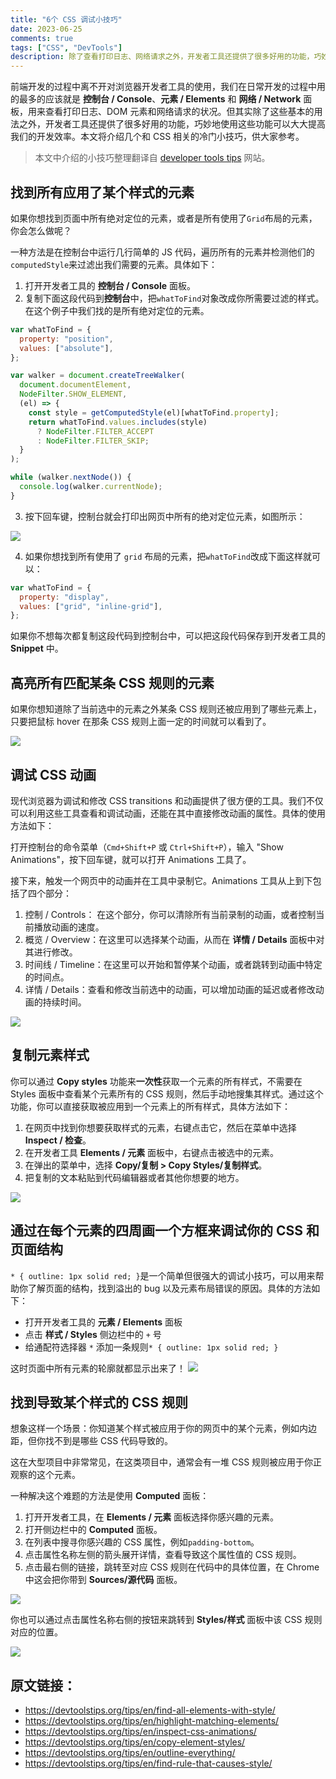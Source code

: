 ```yaml
---
title: "6个 CSS 调试小技巧"
date: 2023-06-25
comments: true
tags: ["CSS", "DevTools"]
description: 除了查看打印日志、网络请求之外，开发者工具还提供了很多好用的功能，巧妙地使用这些功能可以大大提高我们的开发效率。本文将介绍几个与 CSS 相关的冷门开发者工具小技巧，供大家参考。
---
```


前端开发的过程中离不开对浏览器开发者工具的使用，我们在日常开发的过程中用的最多的应该就是 **控制台 / Console**、**元素 / Elements** 和 **网络 / Network** 面板，用来查看打印日志、DOM 元素和网络请求的状况。但其实除了这些基本的用法之外，开发者工具还提供了很多好用的功能，巧妙地使用这些功能可以大大提高我们的开发效率。本文将介绍几个和 CSS 相关的冷门小技巧，供大家参考。

> 本文中介绍的小技巧整理翻译自 [developer tools tips](https://devtoolstips.org/) 网站。

## 找到所有应用了某个样式的元素

如果你想找到页面中所有绝对定位的元素，或者是所有使用了`Grid`布局的元素，你会怎么做呢？

一种方法是在控制台中运行几行简单的 JS 代码，遍历所有的元素并检测他们的`computedStyle`来过滤出我们需要的元素。具体如下：

1. 打开开发者工具的 **控制台 / Console** 面板。
2. 复制下面这段代码到**控制台**中，把`whatToFind`对象改成你所需要过滤的样式。在这个例子中我们找的是所有绝对定位的元素。

```js
var whatToFind = {
  property: "position",
  values: ["absolute"],
};

var walker = document.createTreeWalker(
  document.documentElement,
  NodeFilter.SHOW_ELEMENT,
  (el) => {
    const style = getComputedStyle(el)[whatToFind.property];
    return whatToFind.values.includes(style)
      ? NodeFilter.FILTER_ACCEPT
      : NodeFilter.FILTER_SKIP;
  }
);

while (walker.nextNode()) {
  console.log(walker.currentNode);
}
```

3. 按下回车键，控制台就会打印出网页中所有的绝对定位元素，如图所示：

![](https://devtoolstips.org/assets/img/find-all-elements-with-style.png)

4. 如果你想找到所有使用了 `grid` 布局的元素，把`whatToFind`改成下面这样就可以：

```js
var whatToFind = {
  property: "display",
  values: ["grid", "inline-grid"],
};
```

如果你不想每次都复制这段代码到控制台中，可以把这段代码保存到开发者工具的 **Snippet** 中。

## 高亮所有匹配某条 CSS 规则的元素

如果你想知道除了当前选中的元素之外某条 CSS 规则还被应用到了哪些元素上，只要把鼠标 hover 在那条 CSS 规则上面一定的时间就可以看到了。

![](https://devtoolstips.org/assets/img/highlight-matching-elements.gif)

## 调试 CSS 动画

现代浏览器为调试和修改 CSS transitions 和动画提供了很方便的工具。我们不仅可以利用这些工具查看和调试动画，还能在其中直接修改动画的属性。具体的使用方法如下：

打开控制台的命令菜单（`Cmd+Shift+P` 或 `Ctrl+Shift+P`），输入 "Show Animations"，按下回车键，就可以打开 Animations 工具了。

接下来，触发一个网页中的动画并在工具中录制它。Animations 工具从上到下包括了四个部分：

1. 控制 / Controls： 在这个部分，你可以清除所有当前录制的动画，或者控制当前播放动画的速度。
2. 概览 / Overview：在这里可以选择某个动画，从而在 **详情 / Details** 面板中对其进行修改。
3. 时间线 / Timeline：在这里可以开始和暂停某个动画，或者跳转到动画中特定的时间点。
4. 详情 / Details：查看和修改当前选中的动画，可以增加动画的延迟或者修改动画的持续时间。

![](https://devtoolstips.org/assets/img/inspect-css-animation.gif)

## 复制元素样式

你可以通过 **Copy styles** 功能来**一次性**获取一个元素的所有样式，不需要在 Styles 面板中查看某个元素所有的 CSS 规则，然后手动地搜集其样式。通过这个功能，你可以直接获取被应用到一个元素上的所有样式，具体方法如下：

1. 在网页中找到你想要获取样式的元素，右键点击它，然后在菜单中选择 **Inspect / 检查**。
2. 在开发者工具 **Elements / 元素** 面板中，右键点击被选中的元素。
3. 在弹出的菜单中，选择 **Copy/复制 > Copy Styles/复制样式**。
4. 把复制的文本粘贴到代码编辑器或者其他你想要的地方。

![](https://devtoolstips.org/assets/img/copy-element-styles.png)

## 通过在每个元素的四周画一个方框来调试你的 CSS 和页面结构

`* { outline: 1px solid red; }`是一个简单但很强大的调试小技巧，可以用来帮助你了解页面的结构，找到溢出的 bug 以及元素布局错误的原因。具体的方法如下：

- 打开开发者工具的 **元素 / Elements** 面板
- 点击 **样式 / Styles** 侧边栏中的 `+` 号
- 给通配符选择器 `*` 添加一条规则`* { outline: 1px solid red; }`

这时页面中所有元素的轮廓就都显示出来了！
![](https://devtoolstips.org/assets/img/outline-everything.gif)

## 找到导致某个样式的 CSS 规则

想象这样一个场景：你知道某个样式被应用于你的网页中的某个元素，例如内边距，但你找不到是哪些 CSS 代码导致的。

这在大型项目中非常常见，在这类项目中，通常会有一堆 CSS 规则被应用于你正观察的这个元素。

一种解决这个难题的方法是使用 **Computed** 面板：

1. 打开开发者工具，在 **Elements / 元素** 面板选择你感兴趣的元素。
2. 打开侧边栏中的 **Computed** 面板。
3. 在列表中搜寻你感兴趣的 CSS 属性，例如`padding-bottom`。
4. 点击属性名称左侧的箭头展开详情，查看导致这个属性值的 CSS 规则。
5. 点击最右侧的链接，跳转至对应 CSS 规则在代码中的具体位置，在 Chrome 中这会把你带到 **Sources/源代码** 面板。

![](https://devtoolstips.org/assets/img/find-rule-that-causes-style-1.png)

你也可以通过点击属性名称右侧的按钮来跳转到 **Styles/样式** 面板中该 CSS 规则对应的位置。

![](https://devtoolstips.org/assets/img/find-rule-that-causes-style-2.png)

## 原文链接：

- https://devtoolstips.org/tips/en/find-all-elements-with-style/
- https://devtoolstips.org/tips/en/highlight-matching-elements/
- https://devtoolstips.org/tips/en/inspect-css-animations/
- https://devtoolstips.org/tips/en/copy-element-styles/
- https://devtoolstips.org/tips/en/outline-everything/
- https://devtoolstips.org/tips/en/find-rule-that-causes-style/
